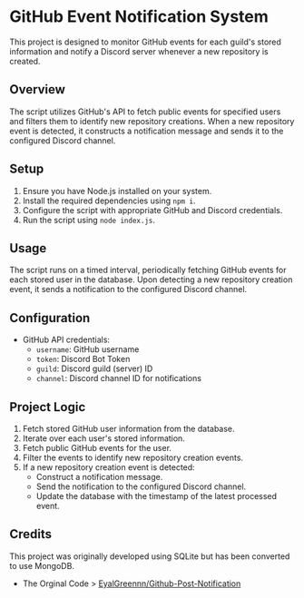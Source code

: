 # GitHub Event Notification System

This project is designed to monitor GitHub events for each guild's stored information and notify a Discord server whenever a new repository is created.

## Overview

The script utilizes GitHub's API to fetch public events for specified users and filters them to identify new repository creations. When a new repository event is detected, it constructs a notification message and sends it to the configured Discord channel.

## Setup

1. Ensure you have Node.js installed on your system.
2. Install the required dependencies using `npm i`.
3. Configure the script with appropriate GitHub and Discord credentials.
4. Run the script using `node index.js`.

## Usage

The script runs on a timed interval, periodically fetching GitHub events for each stored user in the database. Upon detecting a new repository creation event, it sends a notification to the configured Discord channel.

## Configuration

- GitHub API credentials:
  - `username`: GitHub username
  - `token`: Discord Bot Token
  - `guild`: Discord guild (server) ID
  - `channel`: Discord channel ID for notifications

## Project Logic

1. Fetch stored GitHub user information from the database.
2. Iterate over each user's stored information.
3. Fetch public GitHub events for the user.
4. Filter the events to identify new repository creation events.
5. If a new repository creation event is detected:
   - Construct a notification message.
   - Send the notification to the configured Discord channel.
   - Update the database with the timestamp of the latest processed event.

## Credits
This project was originally developed using SQLite but has been converted to use MongoDB.
- The Orginal Code > [EyalGreennn/Github-Post-Notification](https://github.com/EyalGreennn/Github-Post-Notification)
